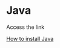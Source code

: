 # Java

Access the link

[How to install Java](https://www3.ntu.edu.sg/home/ehchua/programming/howto/JDK_Howto.html)

